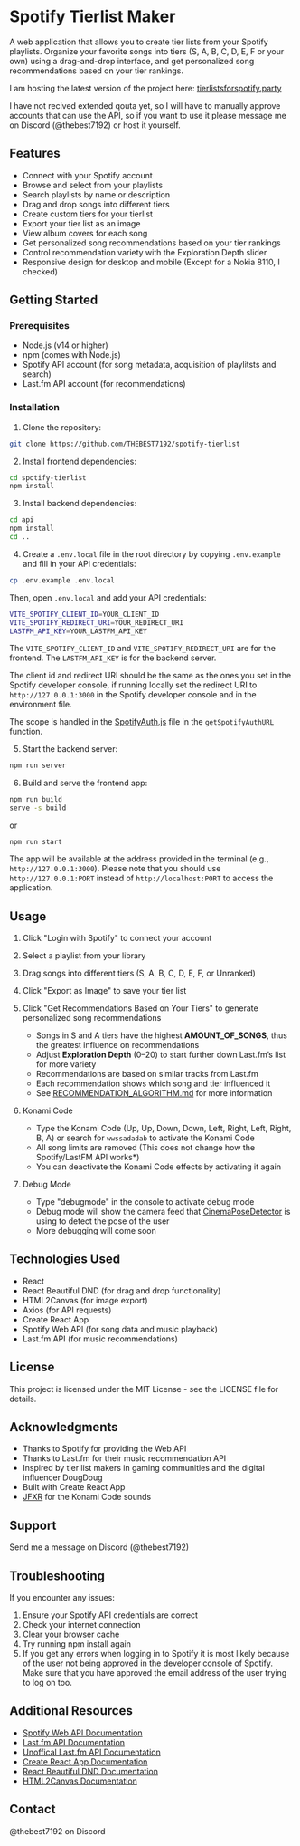 # Spotify Tierlist Maker

A web application that allows you to create tier lists from your Spotify playlists. Organize your favorite songs into tiers (S, A, B, C, D, E, F or your own) using a drag-and-drop interface, and get personalized song recommendations based on your tier rankings.

I am hosting the latest version of the project here: [tierlistsforspotify.party](https://tierlistsforspotify.party)

I have not recived extended qouta yet, so I will have to manually approve accounts that can use the API, so if you want to use it please message me on Discord (@thebest7192) or host it yourself.

## Features

- Connect with your Spotify account
- Browse and select from your playlists
- Search playlists by name or description
- Drag and drop songs into different tiers
- Create custom tiers for your tierlist
- Export your tier list as an image
- View album covers for each song
- Get personalized song recommendations based on your tier rankings
- Control recommendation variety with the Exploration Depth slider
- Responsive design for desktop and mobile (Except for a Nokia 8110, I checked)

## Getting Started

### Prerequisites

- Node.js (v14 or higher)
- npm (comes with Node.js)
- Spotify API account (for song metadata, acquisition of playlitsts and search)
- Last.fm API account (for recommendations)

### Installation

1. Clone the repository:
```bash
git clone https://github.com/THEBEST7192/spotify-tierlist
```

2. Install frontend dependencies:
```bash
cd spotify-tierlist
npm install
```

3. Install backend dependencies:
```bash
cd api
npm install
cd ..
```

4. Create a `.env.local` file in the root directory by copying `.env.example` and fill in your API credentials:
```bash
cp .env.example .env.local
```
Then, open `.env.local` and add your API credentials:
```bash
VITE_SPOTIFY_CLIENT_ID=YOUR_CLIENT_ID
VITE_SPOTIFY_REDIRECT_URI=YOUR_REDIRECT_URI
LASTFM_API_KEY=YOUR_LASTFM_API_KEY
```

The `VITE_SPOTIFY_CLIENT_ID` and `VITE_SPOTIFY_REDIRECT_URI` are for the frontend. The `LASTFM_API_KEY` is for the backend server.

The client id and redirect URI should be the same as the ones you set in the Spotify developer console, if running locally set the redirect URI to `http://127.0.0.1:3000` in the Spotify developer console and in the environment file.

The scope is handled in the [SpotifyAuth.js](src/utils/SpotifyAuth.js) file in the `getSpotifyAuthURL` function.

5. Start the backend server:
```bash
npm run server
```

6. Build and serve the frontend app:
```bash
npm run build
serve -s build
```
or
```
npm run start
```

The app will be available at the address provided in the terminal (e.g., `http://127.0.0.1:3000`). Please note that you should use `http://127.0.0.1:PORT` instead of `http://localhost:PORT` to access the application.

## Usage

1. Click "Login with Spotify" to connect your account
2. Select a playlist from your library
3. Drag songs into different tiers (S, A, B, C, D, E, F, or Unranked)
4. Click "Export as Image" to save your tier list
5. Click "Get Recommendations Based on Your Tiers" to generate personalized song recommendations
   - Songs in S and A tiers have the highest **AMOUNT_OF_SONGS**, thus the greatest influence on recommendations
   - Adjust **Exploration Depth** (0–20) to start further down Last.fm’s list for more variety
   - Recommendations are based on similar tracks from Last.fm
   - Each recommendation shows which song and tier influenced it
   - See [RECOMMENDATION_ALGORITHM.md](DOCS_AND_OTHER_INFO/RECOMMENDATION_ALGORITHM.md) for more information

6. Konami Code
   - Type the Konami Code (Up, Up, Down, Down, Left, Right, Left, Right, B, A) or search for `wwssadadab` to activate the Konami Code
   - All song limits are removed (This does not change how the Spotify/LastFM API works*)
   - You can deactivate the Konami Code effects by activating it again

7. Debug Mode
   - Type "debugmode" in the console to activate debug mode
   - Debug mode will show the camera feed that [CinemaPoseDetector](src/components/CinemaPoseDetector.jsx) is using to detect the pose of the user
   - More debugging will come soon

## Technologies Used

- React
- React Beautiful DND (for drag and drop functionality)
- HTML2Canvas (for image export)
- Axios (for API requests)
- Create React App
- Spotify Web API (for song data and music playback)
- Last.fm API (for music recommendations)

## License

This project is licensed under the MIT License - see the LICENSE file for details.

## Acknowledgments

- Thanks to Spotify for providing the Web API
- Thanks to Last.fm for their music recommendation API
- Inspired by tier list makers in gaming communities and the digital influencer DougDoug
- Built with Create React App
- [JFXR](https://jfxr.frozenfractal.com) for the Konami Code sounds

## Support

Send me a message on Discord (@thebest7192)

## Troubleshooting

If you encounter any issues:

1. Ensure your Spotify API credentials are correct
2. Check your internet connection
3. Clear your browser cache
4. Try running npm install again
5. If you get any errors when logging in to Spotify it is most likely because of the user not being approved in the developer console of Spotify. Make sure that you have approved the email address of the user trying to log on too.

## Additional Resources

- [Spotify Web API Documentation](https://developer.spotify.com/documentation/web-api/)
- [Last.fm API Documentation](https://www.last.fm/api)
- [Unoffical Last.fm API Documentation](https://lastfm-docs.github.io/api-docs/)
- [Create React App Documentation](https://create-react-app.dev/docs)
- [React Beautiful DND Documentation](https://react-beautiful-dnd.netlify.app/docs/getting-started)
- [HTML2Canvas Documentation](https://html2canvas.hertzen.com/documentation)

## Contact
@thebest7192 on Discord